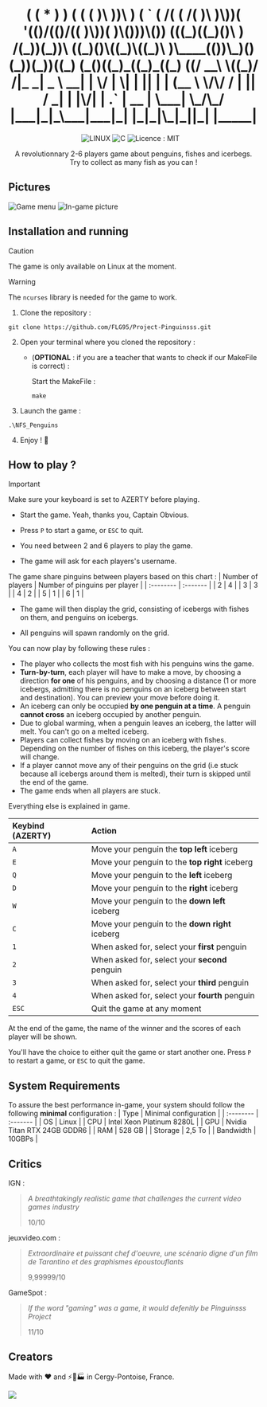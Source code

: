 <h1 align='center'>
                   (   (             *       )    )  
   (   (  (      )\ ))\ )        (  `   ( /( ( /(  
   )\  )\))(   '(()/(()/((       )\))(  )\()))\()) 
 (((_)((_)()\ )  /(_))(_))\     ((_)()\((_)\((_)\  
 )\____(())\_)()(_))(_))((_)    (_()((_)_((_)_((_) 
((/ __\ \((_)/ /|_ _| _ \ __|   |  \/  | \| | || | 
 | (__ \ \/\/ /  | ||   / _|    | |\/| | .` | __ | 
  \___| \_/\_/  |___|_|_\___|___|_|  |_|_|\_|_||_| 
                           |_____|                 


</h1>

<!---![LINUX](https://img.shields.io/badge/Linux-FCC624?style=for-the-badge&logo=linux&logoColor=black) ![C](https://img.shields.io/badge/C-00599C?style=for-the-badge&logo=c&logoColor=white) ![CMake](https://img.shields.io/badge/CMake-%23008FBA.svg?style=for-the-badge&logo=cmake&logoColor=white) [![Licence](https://img.shields.io/github/license/Ileriayo/markdown-badges?style=for-the-badge)](./LICENSE)-->

<p align='center'>
  <a>
    <img alt="LINUX" src="https://img.shields.io/badge/Linux-FCC624?style=for-the-badge&logo=linux&logoColor=black">
    <img alt="C" src="https://img.shields.io/badge/C-00599C?style=for-the-badge&logo=c&logoColor=white">  
    <img alt="Licence : MIT" src="https://img.shields.io/github/license/Ileriayo/markdown-badges?style=for-the-badge">   
  </a>&nbsp;&nbsp;
</p>

<p align='center'>
  A revolutionnary 2-6 players game about penguins, fishes and icerbegs.<br>
  Try to collect as many fish as you can ! 
</p>

## Pictures
![Game menu](https://i.imgur.com/dFwgshV.png)
![In-game picture](https://i.imgur.com/yvEfVcp.png)

## Installation and running

> [!CAUTION]
> The game is only available on Linux at the moment.

> [!WARNING]
> The `ncurses` library is needed for the game to work.

1. Clone the repository :
```
git clone https://github.com/FLG95/Project-Pinguinsss.git
```

2. Open your terminal where you cloned the repository :

    - (**OPTIONAL** : if you are a teacher that wants to check if our MakeFile is correct) :

        Start the MakeFile :
        ```
        make
        ```

4. Launch the game :
```
.\NFS_Penguins
```
4. Enjoy ! 🐧

## How to play ?

> [!IMPORTANT]
> Make sure your keyboard is set to AZERTY before playing.

- Start the game. Yeah, thanks you, Captain Obvious.

- Press `P` to start a game, or `ESC` to quit.

- You need between 2 and 6 players to play the game.

- The game will ask for each players's username.

The game share pinguins between players based on this chart :
| Number of players | Number of pinguins per player |
| :-------- | :------- |
| 2 | 4 |
| 3 | 3 |
| 4 | 2 |
| 5 | 1 |
| 6 | 1 |

- The game will then display the grid, consisting of icebergs with fishes on them, and penguins on icebergs. 

- All penguins will spawn randomly on the grid.

You can now play by following these rules :
- The player who collects the most fish with his penguins wins the game.
- **Turn-by-turn**, each player will have to make a move, by choosing a direction **for one** of his penguins, and by choosing a distance (1 or more icebergs, admitting there is no penguins on an iceberg between start and destination). You can preview your move before doing it. 
- An iceberg can only be occupied **by one penguin at a time**. A penguin **cannot cross** an iceberg occupied by another penguin.
- Due to global warming, when a penguin leaves an iceberg, the latter will melt. You can't go on a melted iceberg.
- Players can collect fishes by moving on an iceberg with fishes. Depending on the number of fishes on this iceberg, the player's score will change.
- If a player cannot move any of their penguins on the grid (i.e stuck because all icebergs around them is melted), their turn is skipped until the end of the game.
- The game ends when all players are stuck.

Everything else is explained in game.

| Keybind (AZERTY) | Action |
| :-------- | :------- |
| `A` | Move your penguin the **top left** iceberg |
| `E` | Move your penguin to the **top right** iceberg |
| `Q` | Move your penguin to the **left** iceberg |
| `D` | Move your penguin to the **right** iceberg |
| `W` | Move your penguin to the **down left** iceberg |
| `C` | Move your penguin to the **down right** iceberg |
| `1` | When asked for, select your **first** penguin |
| `2` | When asked for, select your **second** penguin |
| `3` | When asked for, select your **third** penguin |
| `4` | When asked for, select your **fourth** penguin |
| `ESC` | Quit the game at any moment |

At the end of the game, the name of the winner and the scores of each player will be shown.

You'll have the choice to either quit the game or start another one. Press `P` to restart a game, or `ESC` to quit the game.

## System Requirements

To assure the best performance in-game, your system should follow the following **minimal** configuration :
| Type | Minimal configuration     |
| :-------- | :------- |
| OS | Linux |
| CPU | Intel Xeon Platinum 8280L |
| GPU | Nvidia Titan RTX 24GB GDDR6 |
| RAM | 528 GB |
| Storage | 2,5 To |
| Bandwidth | 10GBPs |


## Critics

IGN :
> *A breathtakingly realistic game that challenges the current video games industry*
> 
> 10/10

jeuxvideo.com :
> *Extraordinaire et puissant chef d'oeuvre, une scénario digne d'un film de Tarantino et des graphismes époustouflants*
> 
> 9,99999/10

GameSpot :
> *If the word "gaming" was a game, it would defenitly be Pinguinsss Project*
>
> 11/10


## Creators

Made with ❤️ and ⚡🔌🏭 in Cergy-Pontoise, France.

<a href="https://github.com/naab213/Project-CWire_MNH/graphs/contributors">
  <img src="https://contrib.rocks/preview?repo=naab213%2FProject-CWire_MNH" />
</a>
<br><br>

<!---
Credits :

[![MIT License](https://img.shields.io/badge/License-MIT-green.svg)](https://choosealicense.com/licenses/mit/)
[![GPLv3 License](https://img.shields.io/badge/License-GPL%20v3-yellow.svg)](https://opensource.org/licenses/)
[![AGPL License](https://img.shields.io/badge/license-AGPL-blue.svg)](http://www.gnu.org/licenses/agpl-3.0)



https://github.com/Naereen/badges
https://github.com/alexandresanlim/Badges4-README.md-Profile/
https://contrib.rocks/preview?repo=naab213%2FProject-CWire_MNH
https://readme.so/fr/editor

